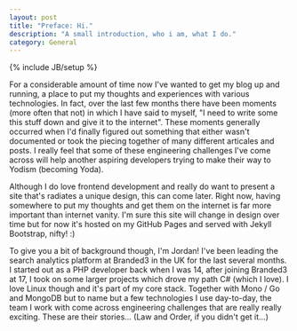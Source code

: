 ```yaml
---
layout: post
title: "Preface: Hi."
description: "A small introduction, who i am, what I do."
category: General
---
```

{% include JB/setup %}

For a considerable amount of time now I've wanted to get my blog up and running, a place to put my thoughts and experiences with various technologies. In fact, over the last few months there have been moments (more often that not) in which I have said to myself, "I need to write some this stuff down and give it to the internet". These moments generally occurred when I'd finally figured out something that either wasn't documented or took the piecing together of many different articales and posts. I really feel that some of these engineering challenges I've come across will help another aspiring developers trying to make their way to Yodism (becoming Yoda).

Although I do love frontend development and really do want to present a site that's radiates a unique design, this can come later. Right now, having somewhere to put my thoughts and get them on the internet is far more important than internet vanity. I'm sure this site will change in design over time but for now it's hosted on my GitHub Pages and served with Jekyll Bootstrap, nifty! :)

To give you a bit of background though, I'm Jordan! I've been leading the search analytics platform at Branded3 in the UK for the last several months. I started out as a PHP developer back when I was 14, after joining Branded3 at 17, I took on some larger projects which drove my path C# (which I love). I love Linux though and it's part of my core stack. Together with Mono / Go and MongoDB but to name but a few technologies I use day-to-day, the team I work with come across engineering challenges that are really really exciting. These are their stories... (Law and Order, if you didn't get it...)